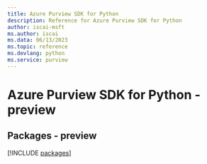 ```yaml
---
title: Azure Purview SDK for Python
description: Reference for Azure Purview SDK for Python
author: iscai-msft
ms.author: iscai
ms.data: 06/13/2023
ms.topic: reference
ms.devlang: python
ms.service: purview
---
```

# Azure Purview SDK for Python - preview
## Packages - preview
[!INCLUDE [packages](purview-index.md)]